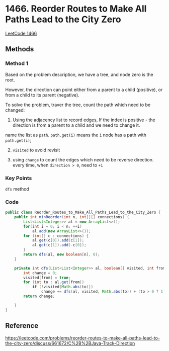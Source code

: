 

# 1466. Reorder Routes to Make All Paths Lead to the City Zero

[LeetCode 1466](https://leetcode.com/problems/reorder-routes-to-make-all-paths-lead-to-the-city-zero/)


## Methods

### Method 1
Based on the problem description, we have a tree, and node zero is the root.

However, the direction can point either from a parent to a child (positive), or from a child to its parent (negative). 

To solve the problem, traver the tree, count the path which need to be changed:
 
1. Using the adjacency list to record edges, If the index is positive - the direction is from a parent to a child and we need to change it.

name the list as `path`. `path.get(i)` means the `i` node has a path with `path.get(i)`;

2. `visited` to avoid revisit 

3. using `change` to count the edges which need to be reverse direction. every time, when `direction > 0`, need to `+1`

### Key Points
`dfs` method

### Code
```java
public class Reorder_Routes_to_Make_All_Paths_Lead_to_the_City_Zero {
    public int minReorder(int n, int[][] connections) {
        List<List<Integer>> al = new ArrayList<>();
        for(int i = 0; i < n; ++i)
            al.add(new ArrayList<>());
        for (int[] c : connections) {
            al.get(c[0]).add(c[1]);
            al.get(c[1]).add(-c[0]);
        }
        return dfs(al, new boolean[n], 0);
    }

    private int dfs(List<List<Integer>> al, boolean[] visited, int from) {
        int change = 0;
        visited[from] = true;
        for (int to : al.get(from))
            if (!visited[Math.abs(to)])
                change += dfs(al, visited, Math.abs(to)) + (to > 0 ? 1 : 0);
        return change;

    }
}

```

## Reference
https://leetcode.com/problems/reorder-routes-to-make-all-paths-lead-to-the-city-zero/discuss/661672/C%2B%2BJava-Track-Direction